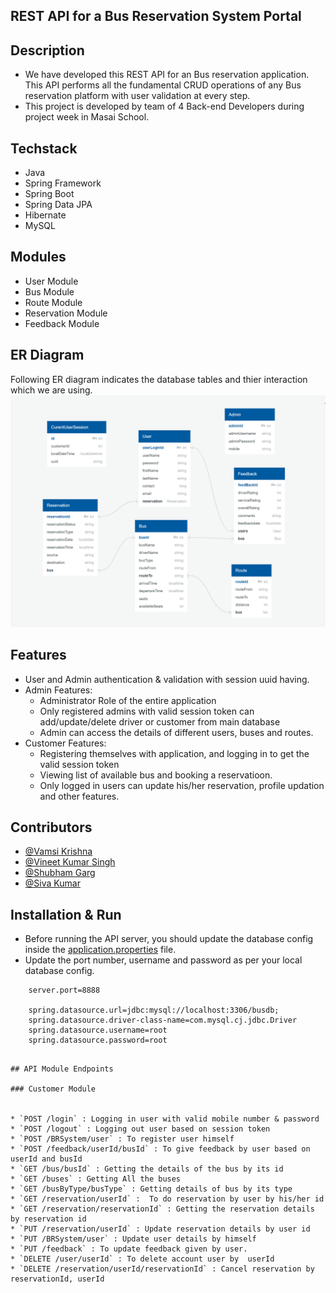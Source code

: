 

## REST API for a Bus Reservation System Portal

## Description


- We have developed this REST API for an Bus reservation application. This API performs all the fundamental CRUD operations of any Bus reservation platform with user validation at every step.
- This project is developed by team of 4 Back-end Developers during project week in Masai School.


 
## Techstack

- Java
- Spring Framework
- Spring Boot
- Spring Data JPA
- Hibernate
- MySQL



## Modules

- User Module
- Bus Module
- Route Module
- Reservation Module
- Feedback Module

## ER Diagram
Following ER diagram indicates the database tables and thier interaction which we are using.
![Untitled Workspace](https://github.com/yendasivakumar/BusReservationSystem/blob/main/ER%20Diagram.png)


## Features

* User and Admin authentication & validation with session uuid having.
* Admin Features:
    * Administrator Role of the entire application
    * Only registered admins with valid session token can add/update/delete driver or customer from main database
    * Admin can access the details of different users, buses and routes.
* Customer Features:
    * Registering themselves with application, and logging in to get the valid session token
    * Viewing list of available bus and booking a reservatioon.
    * Only logged in users can update his/her reservation, profile updation and other features.




## Contributors
- [@Vamsi Krishna](https://github.com/Vamsi4612)
- [@Vineet Kumar Singh](https://github.com/vineet221713)
- [@Shubham Garg](https://github.com/shubhamgarg7239)
- [@Siva Kumar](https://github.com/yendasivakumar)
## Installation & Run

- Before running the API server, you should update the database config inside the [application.properties](https://github.com/yendasivakumar/BusReservationSystem/tree/main/src/main/resources) file.
- Update the port number, username and password as per your local database config.

```
    server.port=8888

    spring.datasource.url=jdbc:mysql://localhost:3306/busdb;
    spring.datasource.driver-class-name=com.mysql.cj.jdbc.Driver
    spring.datasource.username=root
    spring.datasource.password=root

```
```

## API Module Endpoints

### Customer Module


* `POST /login` : Logging in user with valid mobile number & password
* `POST /logout` : Logging out user based on session token
* `POST /BRSystem/user` : To register user himself
* `POST /feedback/userId/busId` : To give feedback by user based on userId and busId
* `GET /bus/busId` : Getting the details of the bus by its id
* `GET /buses` : Getting All the buses
* `GET /busByType/busType` : Getting details of bus by its type
* `GET /reservation/userId` :  To do reservation by user by his/her id
* `GET /reservation/reservationId` : Getting the reservation details by reservation id
* `PUT /reservation/userId` : Update reservation details by user id
* `PUT /BRSystem/user` : Update user details by himself
* `PUT /feedback` : To update feedback given by user.
* `DELETE /user/userId` : To delete account user by  userId
* `DELETE /reservation/userId/reservationId` : Cancel reservation by reservationId, userId

```
